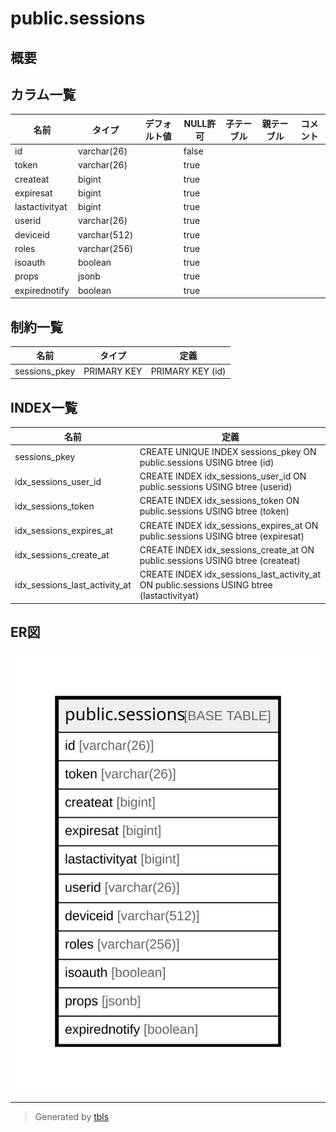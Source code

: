 # public.sessions

## 概要

## カラム一覧

| 名前             | タイプ          | デフォルト値       | NULL許可   | 子テーブル      | 親テーブル      | コメント     |
| -------------- | ------------ | ------------ | -------- | ---------- | ---------- | -------- |
| id             | varchar(26)  |              | false    |            |            |          |
| token          | varchar(26)  |              | true     |            |            |          |
| createat       | bigint       |              | true     |            |            |          |
| expiresat      | bigint       |              | true     |            |            |          |
| lastactivityat | bigint       |              | true     |            |            |          |
| userid         | varchar(26)  |              | true     |            |            |          |
| deviceid       | varchar(512) |              | true     |            |            |          |
| roles          | varchar(256) |              | true     |            |            |          |
| isoauth        | boolean      |              | true     |            |            |          |
| props          | jsonb        |              | true     |            |            |          |
| expirednotify  | boolean      |              | true     |            |            |          |

## 制約一覧

| 名前            | タイプ         | 定義               |
| ------------- | ----------- | ---------------- |
| sessions_pkey | PRIMARY KEY | PRIMARY KEY (id) |

## INDEX一覧

| 名前                            | 定義                                                                                         |
| ----------------------------- | ------------------------------------------------------------------------------------------ |
| sessions_pkey                 | CREATE UNIQUE INDEX sessions_pkey ON public.sessions USING btree (id)                      |
| idx_sessions_user_id          | CREATE INDEX idx_sessions_user_id ON public.sessions USING btree (userid)                  |
| idx_sessions_token            | CREATE INDEX idx_sessions_token ON public.sessions USING btree (token)                     |
| idx_sessions_expires_at       | CREATE INDEX idx_sessions_expires_at ON public.sessions USING btree (expiresat)            |
| idx_sessions_create_at        | CREATE INDEX idx_sessions_create_at ON public.sessions USING btree (createat)              |
| idx_sessions_last_activity_at | CREATE INDEX idx_sessions_last_activity_at ON public.sessions USING btree (lastactivityat) |

## ER図

![er](public.sessions.svg)

---

> Generated by [tbls](https://github.com/k1LoW/tbls)
